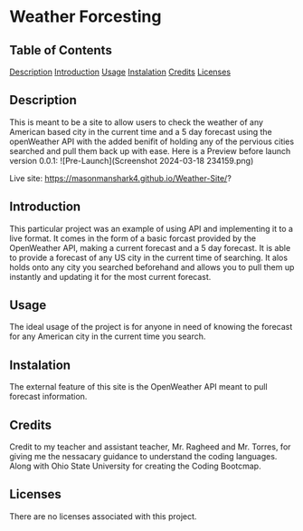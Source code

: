 # Weather Forcesting

## Table of Contents
[Description](#description)
[Introduction](#introduction)
[Usage](#usage)
[Instalation](#instalation)
[Credits](#credits)
[Licenses](#licenses)

## Description
This is meant to be a site to allow users to check the weather of any American based city in the current time and a 5 day forecast using the openWeather API with the added benifit of holding any of the pervious cities searched and pull them back up with ease.
 Here is a Preview before launch version 0.0.1: 
![Pre-Launch](Screenshot 2024-03-18 234159.png)

Live site: https://masonmanshark4.github.io/Weather-Site/?

## Introduction
This particular project was an example of using API and implementing it to a live format. It comes in the form of a basic forcast provided by the OpenWeather API, making a current forecast and a 5 day forecast. It is able to provide a forecast of any US city in the current time of searching. It alos holds onto any city you searched beforehand and allows you to pull them up instantly and updating it for the most current forecast.

## Usage
The ideal usage of the project is for anyone in need of knowing the forecast for any American city in the current time you search.

## Instalation
The external feature of this site is the OpenWeather API meant to pull forecast information.

## Credits
Credit to my teacher and assistant teacher, Mr. Ragheed and Mr. Torres, for giving me the nessacary guidance to understand the coding languages. Along with Ohio State University for creating the Coding Bootcmap.

## Licenses
There are no licenses associated with this project.
